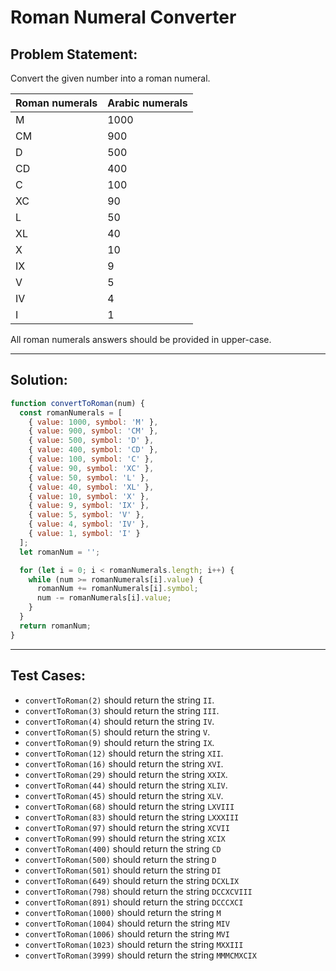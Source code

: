 # Roman Numeral Converter 

## Problem Statement: 

Convert the given number into a roman numeral.



| Roman numerals| Arabic numerals |
| -| - | 
| M	| 1000 |
| CM | 	900 | 
| D	| 500 | 
| CD | 	400 | 
| C	| 100 | 
| XC | 	90 | 
| L | 50 | 
| XL | 	40 | 
| X	| 10 | 
| IX | 	9 | 
| V | 5 | 
| IV | 	4 | 
| I	| 1 | 


All roman numerals answers should be provided in upper-case. 

------- 

## Solution: 

```js 
function convertToRoman(num) {
  const romanNumerals = [
    { value: 1000, symbol: 'M' },
    { value: 900, symbol: 'CM' },
    { value: 500, symbol: 'D' },
    { value: 400, symbol: 'CD' },
    { value: 100, symbol: 'C' },
    { value: 90, symbol: 'XC' },
    { value: 50, symbol: 'L' },
    { value: 40, symbol: 'XL' },
    { value: 10, symbol: 'X' },
    { value: 9, symbol: 'IX' },
    { value: 5, symbol: 'V' },
    { value: 4, symbol: 'IV' },
    { value: 1, symbol: 'I' }
  ];
  let romanNum = '';

  for (let i = 0; i < romanNumerals.length; i++) {
    while (num >= romanNumerals[i].value) {
      romanNum += romanNumerals[i].symbol;
      num -= romanNumerals[i].value;
    }
  }
  return romanNum;
}
``` 

--------

## Test Cases: 

- `convertToRoman(2)` should return the string `II`.
- `convertToRoman(3)` should return the string `III`.
- `convertToRoman(4)` should return the string `IV`.
- `convertToRoman(5)` should return the string `V`.
- `convertToRoman(9)` should return the string `IX`.
- `convertToRoman(12)` should return the string `XII`.
- `convertToRoman(16)` should return the string `XVI`.
- `convertToRoman(29)` should return the string `XXIX`.
- `convertToRoman(44)` should return the string `XLIV`.
- `convertToRoman(45)` should return the string `XLV`.
- `convertToRoman(68)` should return the string `LXVIII`
- `convertToRoman(83)` should return the string `LXXXIII`
- `convertToRoman(97)` should return the string `XCVII`
- `convertToRoman(99)` should return the string `XCIX`
- `convertToRoman(400)` should return the string `CD`
- `convertToRoman(500)` should return the string `D`
- `convertToRoman(501)` should return the string `DI`
- `convertToRoman(649)` should return the string `DCXLIX`
- `convertToRoman(798)` should return the string `DCCXCVIII`
- `convertToRoman(891)` should return the string `DCCCXCI`
- `convertToRoman(1000)` should return the string `M`
- `convertToRoman(1004)` should return the string `MIV`
- `convertToRoman(1006)` should return the string `MVI`
- `convertToRoman(1023)` should return the string `MXXIII`
- `convertToRoman(3999)` should return the string `MMMCMXCIX`
